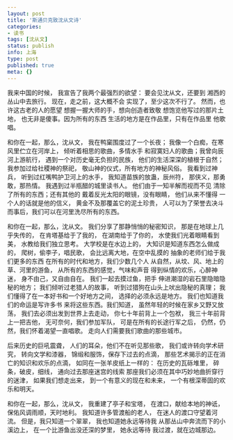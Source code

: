 ```yaml
---
layout: post
title: '斯通贝克致沈从文诗'
categories:
- 读书
tags: [沈从文]
status: publish
info: 上海
type: post
published: true
meta: {}
---
```


我来中国的时候，
我宣告了我两个最强烈的欲望：
要会见沈从文，还要到
湘西的丛山中去旅行。
现在，走之前，这大概不会
实现了，至少这次不行了。
然而，也许这古老的人的愿望
想握一握大师的手，想向创造者致敬
想饱览他写过的那片土地，
也无非是傻事。因为所有的东西
生活的地方是在作品里，只有在作品里
他歌唱。

和你在一起，那么，沈从文，
我在鸭窠围度过了一个长夜；
我像一个白痴，在寒风里伫立在河岸上，
倾听着相思的歌曲，多情水手
和寂寞妇人的歌曲；我曾向辰河上游航行，
遇到一个对历史毫无负担的民族，
他们的生活深深的植根于自然；
我参加过给社稷神的祭祀，
敬山神的仪式，所有地方的神秘风俗。
我看到过神兵，
听到过红嘴鸭护卫河上的水手，
我知道苗族的放蛊，辰州符，
那侠义，那勇敢，那热情。
我遇到过半瓶醋的城里读书人。
他们由于一知半解而视而不见
清除了所有的东西；还有其他的
戴着反光太阳的眼镜，没有眼睛，
他们从来不懂得
一个人的话就是他的信义，
黄金不及那覆盖它的泥土珍贵，
人可以为了荣誉去决斗
而事后，我们可以在河里洗尽所有的东西。


和你在一起，那么，沈从文。
我们分享了那静悄悄的秘密知识，
那是在地球上几乎失传的，
在肯塔基给于了我的，
在湖南给于了你的，
水使我们光着眼睛看到美，
水教给我们独立思考。
大学校是在水边上的，
大知识是知道东西怎么做成的，
爬树，偷李子，唱民歌，
会比远离大地，在空中乱摸的
抽象的老师们给于我们更多的东西
在所有的时代和地方，我们少数几个人
从自然，从坟、风、地上的草、河里的游鱼，
从所有的东西的感觉，气味和声音
得到纵情的欢乐，心醉神迷，
身不由己，又自由自在。
我们一起去摸过鱼，把手
伸进潮湿的岩石里隐暗隐秘的地方；
我们倾听过老猎人的故事，
听到过猎狗在山头上吠出隐秘的真理；
我们懂得了在一本好书和一个好地方之间，
选择的必须永远是地方。
我们也知道我们的命运是写许多书
来将这些东西。我们知道，
虽然年轻的时候在家乡又野又放荡，
我们去必须出发到世界上去走动，
你七十年前背上一个包袱，
我三十年前背上一把吉他，
无可奈何，我们参加军队，
可是在所有的长途行军之后，
仍然，仍然，我们怀着渴望一直唱歌。
走向人们需要我们歌曲的那些城市。


后来历史的巨吼震聋，
人们的耳朵，他们不在听见那些歌，
我们或许转向学术研究，
转向文学和漆器，
锦缎和服饰，保存下过去的点滴，
那些艺术揭示的正在消亡的知识和欢乐的点滴，
如同在一张羊皮纸上一样的：
在历史的瓦砾堆里，
碎条，破皮，细线，
通向过去那座迷宫的线索
那座我们必须在其中巧妙地曲折穿行的迷津，
如果我们想走出来，
到一个有意义的现在和未来，
一个有根深蒂固的欢乐和明天。


和你在一起，那么，沈从文，
我重建了亭子和宝塔，
在渡口，献给本地的神诋，
保佑风调雨顺，天时地利。
我知道许多管渡船的老人，
在迷人的渡口守望着河流。
但是，我只知道一个翠翠，
我也知道她永远等待我
从那丛山中奔流而下的小溪边上，
在一个比游鱼出没还深的梦里，
她永远等待
我过渡，就在边城那边。

